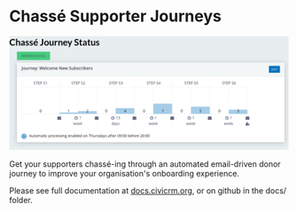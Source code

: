 # Chassé Supporter Journeys

![Screenshot](/docs/img/chasse-overview.png)

Get your supporters chassé-ing through an automated email-driven donor journey
to improve your organisation's onboarding experience.

Please see full documentation at [docs.civicrm.org](https://docs.civicrm.org/chasse/en/latest/), or on github in the docs/ folder.

